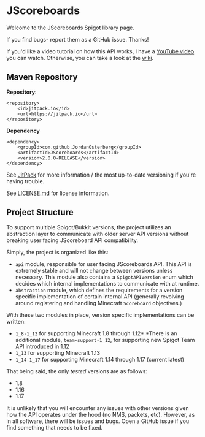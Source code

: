 # JScoreboards
Welcome to the JScoreboards Spigot library page.

If you find bugs- report them as a GitHub issue. Thanks!

If you'd like a video tutorial on how this API works, I have a [YouTube video](https://youtube.com/watch?v=SoPWdEMNFAM) you can watch.
Otherwise, you can take a look at the [wiki](https://github.com/JordanOsterberg/JScoreboards/wiki).
 
## Maven Repository

**Repository**:
```
<repository>
    <id>jitpack.io</id>
    <url>https://jitpack.io</url>
</repository>
```

**Dependency**
```
<dependency>
    <groupId>com.github.JordanOsterberg</groupId>
    <artifactId>JScoreboards</artifactId>
    <version>2.0.0-RELEASE</version>
</dependency>
```

See [JitPack](https://jitpack.io/#JordanOsterberg/JScoreboards) for more information / the most up-to-date versioning if you're having trouble. 

See [LICENSE.md](LICENSE.md) for license information.

## Project Structure
To support multiple Spigot/Bukkit versions, the project utilizes an abstraction layer to communicate with older server API versions without breaking user facing JScoreboard API compatibility.

Simply, the project is organized like this:
- `api` module, responsible for user facing JScoreboards API. This API is extremely stable and will not change between versions unless necessary.
This module also contains a `SpigotAPIVersion` enum which decides which internal implementations to communicate with at runtime.
- `abstraction` module, which defines the requirements for a version specific implementation of certain internal API (generally revolving around registering and handling Minecraft `Scoreboard` objectives.)

With these two modules in place, version specific implementations can be written:
- `1_8-1_12` for supporting Minecraft 1.8 through 1.12*
*There is an additional module, `team-support-1_12`, for supporting new Spigot Team API introduced in 1.12
- `1_13` for supporting Minecraft 1.13
- `1_14-1_17` for supporting Minecraft 1.14 through 1.17 (current latest)

That being said, the only *tested* versions are as follows:
- 1.8
- 1.16
- 1.17

It is unlikely that you will encounter any issues with other versions given how the API operates under the hood (no NMS, packets, etc). However, as in all software, there will be issues and bugs. Open a GitHub issue if you find something that needs to be fixed.
